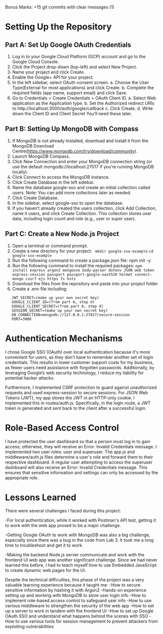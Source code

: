 Bonus Marks:
+15 git commits with clear messages (1)

# Setting Up the Repository

## Part A: Set Up Google OAuth Credentials

1. Log in to your Google Cloud Platform (GCP) account and go to the Google Cloud Console.
2. Click the Project drop-down (top-left) and select New Project.
3. Name your project and click Create.
4. Enable the Google+ API for your project.
5. In the left sidebar, select OAuth consent screen.
   a. Choose the User Type(External for most applications) and click Create.
   b. Complete the required fields (app name, support email) and click Save.
6. Go to Credentials > Create Credentials > OAuth Client ID.
   a. Select Web application as the Application type.
   b. Set the Authorized redirect URIs to http://localhost:3000/auth/google/callback
   c. Click Create.
   d. Write down the Client ID and Client Secret You’ll need these later.

## Part B: Setting Up MongoDB with Compass

1. If MongoDB is not already installed, download and install it from the MongoDB Download Centre(https://www.mongodb.com/try/download/community).
2. Launch MongoDB Compass.
3. Click New Connection and enter your MongoDB connection string (or use the default mongodb://localhost:27017 if you’re running MongoDB locally).
4. Click Connect to access the MongoDB instance.
5. Click Create Database in the left sidebar.
6. Name the database google-sso and create an initial collection called users.
   Note: You can add more collections later as needed.
7. Click Create Database.
8. In the sidebar, select google-sso to open the database.
9. If you haven’t already created the users collection, click Add Collection, name it users, and click Create Collection. This collection stores user data, including login count and role (e.g., user or super user).

## Part C: Create a New Node.js Project

1. Open a terminal or command prompt.
2. Create a new directory for your project:
   ` mkdir google-sso-example`
   `cd google-sso-example`
3. Run the following command to create a package.json file: npm init -y
4. Run the following command to install the required packages:
   `npm install express argon2 mongoose body-parser dotenv JSON web token express-session passport passport-google-oauth20 helmet connect-mongo csurf ejs https fs hsts`
5. Download the files from the repository and paste into your project folder
6. Create a .env file including:

```
   JWT_SECRET=(make up your own secret key)
   GOOGLE_CLIENT_ID=(from part A, step d)
   GOOGLE_CLIENT_SECRET=(from part A, step d)
   SESSION_SECRET=(make up your own secret key)
   DB_CONNECTION=mongodb://127.0.0.1:27017/secure-session
   PORT=3000
```

# Authentication Mechanisms

I chose Google SSO (OAuth) over local authentication because it's more convenient for users, as they don’t have to remember another set of login credentials. This results in lower customer support costs for my business, as fewer users need assistance with forgotten passwords. Additionally, by leveraging Google’s web security technology, I reduce my liability for potential hacker attacks.

Furthermore, I implemented CSRF protection to guard against unauthorized requests and used express-session to secure sessions. For JSON Web Tokens (JWT), my app stores the JWT in an HTTP-only cookie. I implemented this in routes/auth.js. Specifically, in the login route, a JWT token is generated and sent back to the client after a successful login.

# Role-Based Access Control

I have protected the user dashboard so that a person must log in to gain access; otherwise, they will receive an Error: Invalid Credentials message. I implemented two user roles: user and superuser. The app.js and middleware/auth.js files determine a user's role and forward them to their respective dashboard. A regular user attempting to access the superuser dashboard will also receive an Error: Invalid Credentials message. This ensures that sensitive information and settings can only be accessed by the appropriate role.

# Lessons Learned

There were several challenges I faced during this project:

-For local authentication, while it worked with Postman's API test, getting it to work with the web app proved to be a major challenge.

-Getting Google OAuth to work with MongoDB was also a big challenge, especially since there was a bug in the code from Lab 3. It took me a long time to troubleshoot and get it to work.

-Making the backend Node.js server communicate and work with the frontend UI web app was another significant challenge. Since we had never learned this before, I had to teach myself how to use Embedded JavaScript to create dynamic web pages for the UI.

Despite the technical difficulties, this phase of the project was a very valuable learning experience because it taught me:
-How to secure sensitive information by hashing it with Argon2
-Hands-on experience setting up and working with MongoDB to store user login info
-How to implement role-based access control to safeguard user info
-How to use various middleware to strengthen the security of the web app
-How to set up a server to work in tandem with the frontend UI
-How to set up Google OAuth SSO and understand what happens behind the scenes with SSO
-How to use various tools for session management to prevent attackers from exploiting vulnerabilities
